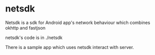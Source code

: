 # netsdk

Netsdk is a sdk for Android app's network behaviour which combines okhttp and fastjson

netsdk's code  is in ./netsdk

There is a sample app which uses netsdk interact with server.

